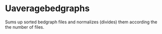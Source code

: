 # Uaveragebedgraphs

Sums up sorted bedgraph files and normalizes (divides) them according the the number of files.
